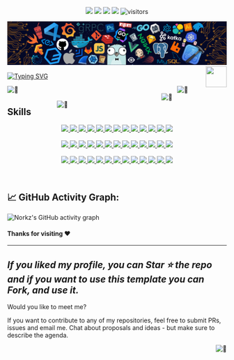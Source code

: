 <!-- my-icons -->
<p align="center">
    <a href="https://github.com/NorkzYT/NorkzYT"><img src="https://img.shields.io/badge/status-updating-brightgreen.svg"></a>
    <a href="https://github.com/NorkzYT/NorkzYT/graphs/contributors"><img src="https://img.shields.io/github/contributors/NorkzYT/NorkzYT?color=blue"></a>
    <a href="https://github.com/NorkzYT/NorkzYT/stargazers"><img src="https://img.shields.io/github/stars/NorkzYT/NorkzYT.svg?logo=github"></a>
    <a href="https://github.com/NorkzYT/NorkzYT/network/members"><img src="https://img.shields.io/github/forks/NorkzYT/NorkzYT.svg?color=blue&logo=github"></a>
    <img src="https://visitor-badge.laobi.icu/badge?page_id=NorkzYT.NorkzYT" alt="visitors"/>   
</p>

<!-- my-header-img -->
![](./src/header_.png)
<a href="https://www.python.org/"><img src="https://upload.wikimedia.org/wikipedia/commons/c/c3/Python-logo-notext.svg" align="right" height="48" width="48" ></a>

<!-- my-ticker -->    
[![Typing SVG](https://readme-typing-svg.herokuapp.com?font=Square+Peg&size=50&color=019EFF&center=true&vCenter=true&width=500&height=60&lines=Hey%2C+I'm+Richard+Lora;A+Polymath+Technologist)](https://git.io/typing-svg)


<!-- My Metrics -->    
[<img align="left" width="390" alt="🦑" src="https://gist.githubusercontent.com/NorkzYT/2a261d78c0bcd2b24b268c04ca2fb6a5/raw/57d51748908602ba097f8b86972d0691c805c651/general.svg">](#)
[<img align="right" width="150" alt="🦑" src="https://count.getloli.com/get/@:NorkzYT?theme=rule34">](https://youtu.be/9vZUbyM5PxY)
<!--
[<img align="right" width="390" alt="🦑" src="https://gist.githubusercontent.com/lowlighter/3c6eaedf50273adfb7a510822672f570/raw/medias.svg?p">](#)
<img align="right" width="390" height="31" alt="🦑" src="https://gist.githubusercontent.com/lowlighter/3c6eaedf50273adfb7a510822672f570/raw/placeholder.svg"> 
[<img align="left" width="390" alt="🦑" src="https://gist.githubusercontent.com/lowlighter/3c6eaedf50273adfb7a510822672f570/raw/sponsors.svg">](https://github.com/sponsors/lowlighter)
-->
[<img align="right" width="390" alt="🦑" src="https://gist.githubusercontent.com/NorkzYT/2a261d78c0bcd2b24b268c04ca2fb6a5/raw/6761f7c166a7e2cb4f7dcba88ed7a206981418c4/achievements.svg">](#)

<img width="100%" height="30" alt="🦑" src="https://gist.githubusercontent.com/lowlighter/3c6eaedf50273adfb7a510822672f570/raw/placeholder.svg"> 


<h2>Skills</h2>
<p align="center">
    <a href="https://nextjs.org/">
    <img src=
    "https://skillicons.dev/icons?i=nextjs" />
    </a>
    <a href="https://vercel.com/">
    <img src=
    "https://skillicons.dev/icons?i=vercel" />
    </a>
    <a href="https://reactjs.org/">
    <img src=
    "https://skillicons.dev/icons?i=react" />
    </a>
    <a href="https://tailwindcss.com/">
    <img src=
    "https://skillicons.dev/icons?i=tailwind" />
    </a>
    <a href="https://www.w3schools.com/html/">
    <img src=
    "https://skillicons.dev/icons?i=html" />
    </a>
    <a href="https://www.w3schools.com/css/">
    <img src=
    "https://skillicons.dev/icons?i=css" />
    </a>
    <a href="https://www.javascript.com/">
    <img src=
    "https://skillicons.dev/icons?i=js" />
    </a>
    <a href="https://www.typescriptlang.org/">
    <img src=
    "https://skillicons.dev/icons?i=ts" />
    </a>
    <a href="https://getbootstrap.com/">
    <img src=
    "https://skillicons.dev/icons?i=bootstrap" />
    </a>
    <a href="https://flask.palletsprojects.com/">
    <img src=
    "https://skillicons.dev/icons?i=flask" />
    </a>
    <a href="https://firebase.google.com/">
    <img src=
    "https://skillicons.dev/icons?i=firebase" />
    </a>
    <a href="https://www.markdownguide.org/">
    <img src=
    "https://skillicons.dev/icons?i=md" />
    </a>
    <a href="https://docs.microsoft.com/en-us/powershell/">
    <img src=
    "https://skillicons.dev/icons?i=powershell" />
    </a>
    <br>
    <br>
    <a href="https://www.gnu.org/software/bash/">
    <img src=
    "https://skillicons.dev/icons?i=bash" />
    </a>
    <a href="https://www.linux.org/">
    <img src=
    "https://skillicons.dev/icons?i=linux" />
    </a>
    <a href="https://www.raspberrypi.com/">
    <img src=
    "https://skillicons.dev/icons?i=raspberrypi" />
    </a>
    <a href="https://redis.io/">
    <img src=
    "https://skillicons.dev/icons?i=redis" />
    </a>
    <a href="https://grafana.com/">
    <img src=
    "https://skillicons.dev/icons?i=grafana" />
    </a>
    <a href="https://prometheus.io/">
    <img src=
    "https://skillicons.dev/icons?i=prometheus" />
    </a>
    <a href="https://code.visualstudio.com/">
    <img src=
    "https://skillicons.dev/icons?i=vscode" />
    </a>
    <a href="https://git-scm.com/">
    <img src=
    "https://skillicons.dev/icons?i=git" />
    </a>
    <a href="https://discord.com/">
    <img src=
    "https://skillicons.dev/icons?i=discord" />
    </a>
    <a href="https://www.python.org/">
    <img src=
    "https://skillicons.dev/icons?i=python" />
    </a>
    <a href="https://www.w3schools.com/c/c_intro.php">
    <img src=
    "https://skillicons.dev/icons?i=c" />
    </a>
    <a href="https://www.w3schools.com/cpp/default.asp">
    <img src=
    "https://skillicons.dev/icons?i=cpp" />
    </a>
    <a href="https://www.sqlite.org/index.html">
    <img src=
    "https://skillicons.dev/icons?i=sqlite" />
    </a>
    <br>
    <br>
    <a href="https://www.mysql.com/">
    <img src=
    "https://skillicons.dev/icons?i=mysql" />
    </a>
    <a href="https://www.postgresql.org/">
    <img src=
    "https://skillicons.dev/icons?i=postgres" />
    </a>
    <a href="https://www.mongodb.com/">
    <img src=
    "https://skillicons.dev/icons?i=mongodb" />
    </a>
    <a href="https://github.com/">
    <img src=
    "https://skillicons.dev/icons?i=github" />
    </a>
    <a href="https://about.gitlab.com/">
    <img src=
    "https://skillicons.dev/icons?i=gitlab" />
    </a>
    <a href="https://stackoverflow.com/">
    <img src=
    "https://skillicons.dev/icons?i=stackoverflow" />
    </a>
    <a href="https://kubernetes.io/">
    <img src=
    "https://skillicons.dev/icons?i=kubernetes" />
    </a>
    <a href="https://www.docker.com/">
    <img src=
    "https://skillicons.dev/icons?i=docker" />
    </a>
    <a href="https://www.cloudflare.com/">
    <img src=
    "https://skillicons.dev/icons?i=cloudflare" />
    </a>
    <a href="https://www.blender.org/">
    <img src=
    "https://skillicons.dev/icons?i=blender" />
    </a>
    <a href="https://www.adobe.com/products/aftereffects.html">
    <img src=
    "https://skillicons.dev/icons?i=ae" />
    </a>
    <a href="https://www.adobe.com/products/photoshop.html">
    <img src=
    "https://skillicons.dev/icons?i=ps" />
    </a>
    <a href="https://www.adobe.com/products/premiere.html">
    <img src=
    "https://skillicons.dev/icons?i=pr" />
    </a>
</p>
<br>


<!--   GitHub stats graph -->
<h2> 📈 GitHub Activity Graph:</h2>

![Norkz's GitHub activity graph](https://activity-graph.herokuapp.com/graph?username=NorkzYT&hide_border=true&theme=redical)




#### Thanks for visiting :heart:

---
  *If you liked my profile, you can Star ⭐ the repo and if you want to use this template you can Fork, and use it.*
---
Would you like to meet me?

If you want to contribute to any of my repositories, feel free to submit PRs, issues and email me. Chat about proposals and ideas - but make sure to describe the agenda.

[<img align="right" alt="🦑" src="https://user-images.githubusercontent.com/22963968/119890439-1ff29f00-bf38-11eb-8515-d0a9c3c8a6b6.png">](#)

<!-- Until that day: https://user-images.githubusercontent.com/22963968/159836902-a7553777-f1e2-49ed-90fc-9721322b3f44.png -->
<!-- The betrayer: https://user-images.githubusercontent.com/22963968/155458995-e4c24fff-d667-48cd-a1ce-1f66cd233a14.png -->
<!-- The world ender: https://user-images.githubusercontent.com/22963968/130322172-4e4996cd-eb3d-4013-9fc2-47e573413310.png -->
<!-- Farewell Miura: https://user-images.githubusercontent.com/22963968/119890439-1ff29f00-bf38-11eb-8515-d0a9c3c8a6b6.png -->
<!-- First steps with JavaScript: https://user-images.githubusercontent.com/22963968/114021347-e3c48b80-9870-11eb-8bc8-998bf39b4d0d.png -->

